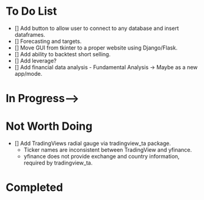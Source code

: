 # To Do List
- [] Add button to allow user to connect to any database and insert dataframes.
- [] Forecasting and targets.
- [] Move GUI from tkinter to a proper website using Django/Flask.
- [] Add ability to backtest short selling.
- [] Add leverage?
- [] Add financial data analysis - Fundamental Analysis -> Maybe as a new app/mode.

# In Progress-->

# Not Worth Doing
- [] Add TradingViews radial gauge via tradingview_ta package.
    - Ticker names are inconsistent between TradingView and yfinance.
    - yfinance does not provide exchange and country information, required by tradingview_ta.

# Completed
<!-- - [] Add drop/expand section for parameters of strategies to tweak strategies intuitively.
<!-- - [] When changing intervals, dates auto adjust based on limitations from yfinance 1.g. 1minute data can only be for past 7 days. -->
<!-- - [] Text on GUI for trade summary and ticker profiles auto adjusts to light or dark based on themes from ttkboostrap. -->
<!-- - [] Create trade summary to include correct colouring and % changes. -->
<!-- - [] Add stop-loss to all strategies. -->
<!-- - [] Add average % gain/loss of all trades. -->
<!-- - [] Add average time in trade, time protfolio in profit/loss. -->
<!-- - [] Add holder information about tickers. 